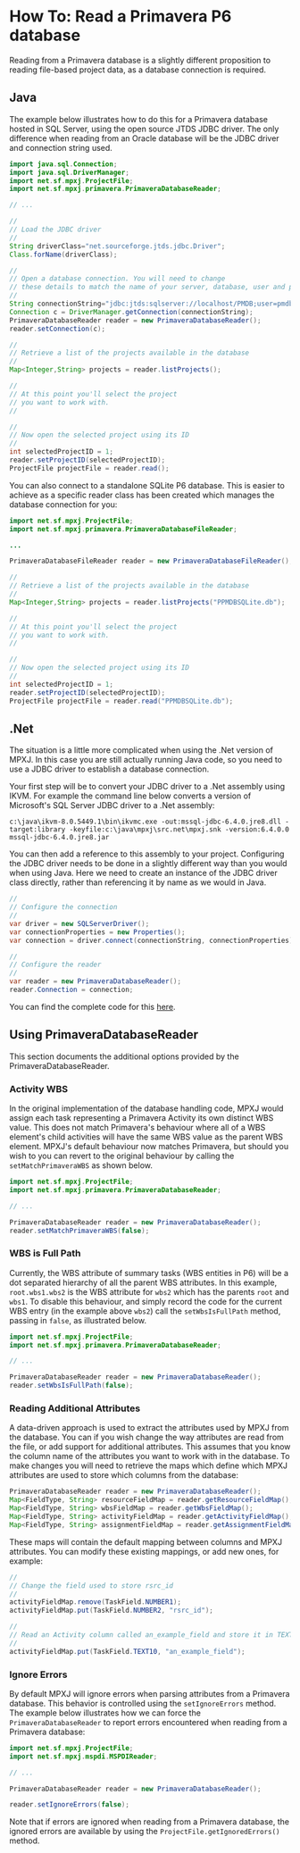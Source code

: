 # How To: Read a Primavera P6 database
Reading from a Primavera database is a slightly different proposition
to reading file-based project data, as a database connection is required.

## Java
The example below illustrates how to do this for a Primavera database
hosted in SQL Server, using the open source JTDS JDBC driver. 
The only difference when reading from an Oracle
database will be the JDBC driver and connection string used.

```java
import java.sql.Connection;
import java.sql.DriverManager;
import net.sf.mpxj.ProjectFile;
import net.sf.mpxj.primavera.PrimaveraDatabaseReader;

// ...

//
// Load the JDBC driver
//
String driverClass="net.sourceforge.jtds.jdbc.Driver";
Class.forName(driverClass);

//
// Open a database connection. You will need to change
// these details to match the name of your server, database, user and password.
//
String connectionString="jdbc:jtds:sqlserver://localhost/PMDB;user=pmdb;password=pmdb";
Connection c = DriverManager.getConnection(connectionString);
PrimaveraDatabaseReader reader = new PrimaveraDatabaseReader();
reader.setConnection(c);

//
// Retrieve a list of the projects available in the database
//
Map<Integer,String> projects = reader.listProjects();

//
// At this point you'll select the project
// you want to work with.
//

//
// Now open the selected project using its ID
//
int selectedProjectID = 1;
reader.setProjectID(selectedProjectID);
ProjectFile projectFile = reader.read();
```

You can also connect to a standalone SQLite P6 database. This
is easier to achieve as a specific reader class has been created
which manages the database connection for you:

```java
import net.sf.mpxj.ProjectFile;
import net.sf.mpxj.primavera.PrimaveraDatabaseFileReader;

...

PrimaveraDatabaseFileReader reader = new PrimaveraDatabaseFileReader();

//
// Retrieve a list of the projects available in the database
//
Map<Integer,String> projects = reader.listProjects("PPMDBSQLite.db");

//
// At this point you'll select the project
// you want to work with.
//

//
// Now open the selected project using its ID
//
int selectedProjectID = 1;
reader.setProjectID(selectedProjectID);
ProjectFile projectFile = reader.read("PPMDBSQLite.db");
```

## .Net
The situation is a little more complicated when using the .Net version of MPXJ.
In this case you are still actually running Java code, so you need to use a JDBC
driver to establish a database connection.

Your first step will be to convert your JDBC driver to a .Net assembly using
IKVM. For example the command line below converts a version of Microsoft's SQL
Server JDBC driver to a .Net assembly:

```
c:\java\ikvm-8.0.5449.1\bin\ikvmc.exe -out:mssql-jdbc-6.4.0.jre8.dll -target:library -keyfile:c:\java\mpxj\src.net\mpxj.snk -version:6.4.0.0 mssql-jdbc-6.4.0.jre8.jar
```

You can then add a reference to this assembly to your project. Configuring the
JDBC driver needs to be done in a slightly different way than you would when using
Java. Here we need to create an instance of the JDBC driver class directly,
rather than referencing it by name as we would in Java.

```C#
//
// Configure the connection
//
var driver = new SQLServerDriver();
var connectionProperties = new Properties();
var connection = driver.connect(connectionString, connectionProperties);

//
// Configure the reader
//
var reader = new PrimaveraDatabaseReader();
reader.Connection = connection;

```

You can find the complete code for this
[here](https://github.com/joniles/mpxj/blob/master/src.net/MpxjPrimaveraConvert/MpxjPrimaveraConvert.cs).

## Using PrimaveraDatabaseReader
This section documents the additional options provided by the PrimaveraDatabaseReader.

 
### Activity WBS
In the original implementation of the database handling code, MPXJ would assign
each task representing a Primavera Activity its own distinct WBS value. This
does not match Primavera's behaviour where all of a WBS element's child
activities will have the same WBS value as the parent WBS element. MPXJ's
default behaviour now matches Primavera, but should you wish to you can revert
to the original behaviour by calling the `setMatchPrimaveraWBS` as shown below.

```java
import net.sf.mpxj.ProjectFile;
import net.sf.mpxj.primavera.PrimaveraDatabaseReader;

// ...

PrimaveraDatabaseReader reader = new PrimaveraDatabaseReader();
reader.setMatchPrimaveraWBS(false);
```

### WBS is Full Path
Currently, the WBS attribute of summary tasks (WBS entities in P6) will be a dot
separated hierarchy of all the parent WBS attributes.
In this example, `root.wbs1.wbs2` is the WBS attribute for `wbs2` which has
the parents `root` and `wbs1`. To disable this behaviour, and simply record
the code for the current WBS entry (in the example above `wbs2`) call the
`setWbsIsFullPath` method, passing in `false`, as illustrated below.  


```java
import net.sf.mpxj.ProjectFile;
import net.sf.mpxj.primavera.PrimaveraDatabaseReader;

// ...

PrimaveraDatabaseReader reader = new PrimaveraDatabaseReader();
reader.setWbsIsFullPath(false);
```

### Reading Additional Attributes
A data-driven approach is used to extract the attributes used by MPXJ from the
database. You can if you wish change the way attributes are read from the file,
or add support for additional attributes. This assumes that you know the column
name of the attributes you want to work with in the database. To make changes
you will need to retrieve the maps which define which MPXJ attributes are used
to store which columns from the database:

```java
PrimaveraDatabaseReader reader = new PrimaveraDatabaseReader();
Map<FieldType, String> resourceFieldMap = reader.getResourceFieldMap();
Map<FieldType, String> wbsFieldMap = reader.getWbsFieldMap();
Map<FieldType, String> activityFieldMap = reader.getActivityFieldMap();
Map<FieldType, String> assignmentFieldMap = reader.getAssignmentFieldMap();
```

These maps will contain the default mapping between columns and MPXJ attributes.
You can modify these existing mappings, or add new ones, for example:

```java
//
// Change the field used to store rsrc_id
//
activityFieldMap.remove(TaskField.NUMBER1);
activityFieldMap.put(TaskField.NUMBER2, "rsrc_id");

//
// Read an Activity column called an_example_field and store it in TEXT10
//
activityFieldMap.put(TaskField.TEXT10, "an_example_field");
```

### Ignore Errors
By default MPXJ will ignore errors when parsing attributes from a Primavera
database. This behavior is controlled using the `setIgnoreErrors` method. The
example below illustrates how we can force the `PrimaveraDatabaseReader` to
report errors encountered when reading from a Primavera database:

```java
import net.sf.mpxj.ProjectFile;
import net.sf.mpxj.mspdi.MSPDIReader;

// ...

PrimaveraDatabaseReader reader = new PrimaveraDatabaseReader();

reader.setIgnoreErrors(false);
```

Note that if errors are ignored when reading from a Primavera database, the
ignored errors are available by using the `ProjectFile.getIgnoredErrors()`
method.
